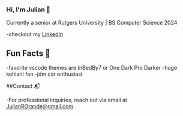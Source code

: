 ### Hi, I'm Julian 👋

Currently a senior at Rutgers University | BS Computer Science 2024 

-checkout my [LinkedIn](https://www.linkedin.com/in/julian-r-grande/)

## Fun Facts 🚗

-favorite vscode themes are InBedBy7 or One Dark Pro Darker
-huge kehlani fan
-jdm car enthusiast

##Contact 📬

-For professional inquiries, reach out via email at [JulianRGrande@gmail.com](mailto:julianrgrande@gmail.com). 

<!--
**JulianGrande/JulianGrande** is a ✨ _special_ ✨ repository because its `README.md` (this file) appears on your GitHub profile.

Here are some ideas to get you started:

- 🔭 I’m currently working on ...
- 🌱 I’m currently learning ...
- 👯 I’m looking to collaborate on ...
- 🤔 I’m looking for help with ...
- 💬 Ask me about ...
- 📫 How to reach me: ...
- 😄 Pronouns: ...
- ⚡ Fun fact: ...
-->

